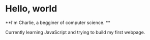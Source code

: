 # Hello, world

**I'm Charlie, a begginer of computer science. **

Currently learning JavaScript and trying to build my first webpage. 

